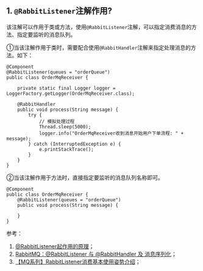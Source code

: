 ## 1. `@RabbitListener`注解作用?

该注解可以作用于类或方法，使用`@RabbitListener`注解，可以指定消费消息的方法、指定要监听的消息队列。

①当该注解作用于类时，需要配合使用`@RabbitHandler`注解来指定处理消息的方法。如下：

```
@Component
@RabbitListener(queues = "orderQueue")
public class OrderMqReceiver {

    private static final Logger logger = LoggerFactory.getLogger(OrderMqReceiver.class);

    @RabbitHandler
    public void process(String message) {
        try {
            // 模拟处理过程
            Thread.sleep(5000);
            logger.info("OrderMqReceiver收到消息开始用户下单流程: " + message);
        } catch (InterruptedException e) {
            e.printStackTrace();
        }
    }
}
```

②当该注解作用于方法时，直接指定要监听的消息队列名称即可。

```
@Component
public class OrderMqReceiver {
    @RabbitListener(queues = "orderQueue")
    public void process(String message) {

    }
}
```


参考：

1. [@RabbitListener起作用的原理](https://blog.csdn.net/zidongxiangxi/article/details/100623548)；
2. [RabbitMQ：@RabbitListener 与 @RabbitHandler 及 消息序列化](https://www.jianshu.com/p/911d987b5f11)；
3. [【MQ系列】RabbitListener消费基本使用姿势介绍](https://spring.hhui.top/spring-blog/2020/03/18/200318-SpringBoot%E7%B3%BB%E5%88%97%E6%95%99%E7%A8%8B%E4%B9%8BRabbitListener%E6%B6%88%E8%B4%B9%E5%9F%BA%E6%9C%AC%E4%BD%BF%E7%94%A8%E5%A7%BF%E5%8A%BF%E4%BB%8B%E7%BB%8D/)；

